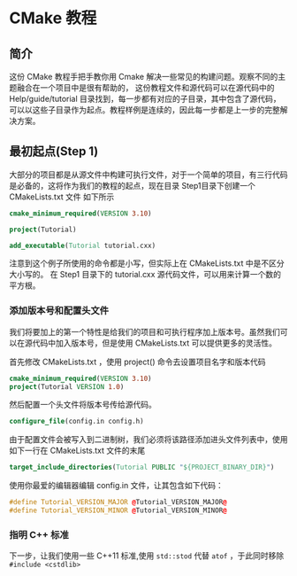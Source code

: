 # CMake 教程

## 简介

这份 CMake 教程手把手教你用 Cmake 解决一些常见的构建问题。观察不同的主题融合在一个项目中是很有帮助的，
这份教程文件和源代码可以在源代码中的 Help/guide/tutorial 目录找到，每一步都有对应的子目录，其中包含了源代码，可以以这些子目录作为起点。教程样例是连续的，因此每一步都是上一步的完整解决方案。

## 最初起点(Step 1)

大部分的项目都是从源文件中构建可执行文件，对于一个简单的项目，有三行代码是必备的，这将作为我们的教程的起点，现在目录 Step1目录下创建一个
CMakeLists.txt 文件
如下所示

```cmake
cmake_minimum_required(VERSION 3.10)

project(Tutorial)

add_executable(Tutorial tutorial.cxx)
```

注意到这个例子所使用的命令都是小写，但实际上在 CMakeLists.txt 中是不区分大小写的。
在 Step1 目录下的 tutorial.cxx 源代码文件，可以用来计算一个数的平方根。

### 添加版本号和配置头文件

我们将要加上的第一个特性是给我们的项目和可执行程序加上版本号。虽然我们可以在源代码中加入版本号，但是使用 CMakeLists.txt 可以提供更多的灵活性。

首先修改 CMakeLists.txt ，使用 project() 命令去设置项目名字和版本代码

```cmake
cmake_minimum_required(VERSION 3.10)
project(Tutorial VERSION 1.0)
```

然后配置一个头文件将版本号传给源代码。

```cmake
configure_file(config.in config.h)
```

由于配置文件会被写入到二进制树，我们必须将该路径添加进头文件列表中，使用如下一行在 CMakeLists.txt 文件的末尾

```cmake
target_include_directories(Tutorial PUBLIC "${PROJECT_BINARY_DIR}")
```

使用你最爱的编辑器编辑 config.in 文件，让其包含如下代码：

```cpp
#define Tutorial_VERSION_MAJOR @Tutorial_VERSION_MAJOR@
#define Tutorial_VERSION_MINOR @Tutorial_VERSION_MINOR@
```

### 指明 C++ 标准

下一步，让我们使用一些 C++11 标准,使用 `std::stod` 代替 `atof` ，于此同时移除 `#include <cstdlib>`
